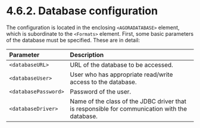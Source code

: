 # 4.6.2. Database configuration

The configuration is located in the enclosing `<AGORADATABASE>` element, which is subordinate to the `<Formats>` element. First, some basic parameters of the database must be specified. These are in detail:

| Parameter | Description |
| :--- | :--- |
| `<databaseURL>` | URL of the database to be accessed. |
| `<databaseUser>` | User who has appropriate read/write access to the database. |
| `<databasePassword>` | Password of the user. |
| `<databaseDriver>` | Name of the class of the JDBC driver that is responsible for communication with the database. |




